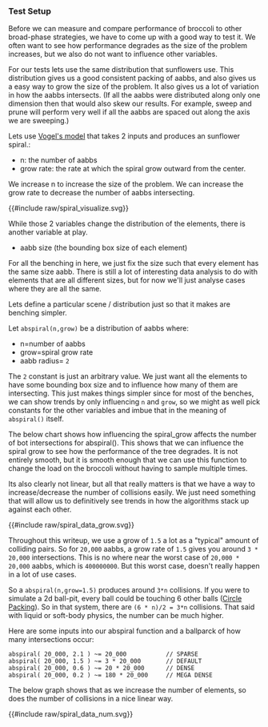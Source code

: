 ### Test Setup

Before we can measure and compare performance of broccoli to other broad-phase strategies, we have to come up with a good way to test it. We often want to see how performance degrades as the size of the problem increases, but we also do not want to influence other variables.

For our tests lets use the same distribution that sunflowers use. This distribution gives us a good consistent packing of aabbs, and also gives us a easy way to grow the size of the problem. It also gives us a lot of variation in how the aabbs intersects. (If all the aabbs were distributed along only one dimension then that would also skew our results. For example, sweep and prune will perform very well if all the aabbs are spaced out along the axis we are sweeping.)

Lets use [Vogel's model](https://en.wikipedia.org/wiki/Fermat%27s_spiral#The_golden_ratio_and_the_golden_angle) that takes 2 inputs and produces an sunflower spiral.: 
* n: the number of aabbs
* grow rate: the rate at which the spiral grow outward from the center.

We increase n to increase the size of the problem.
We can increase the grow rate to decrease the number of aabbs intersecting.

<link rel="stylesheet" href="css/poloto.css">

{{#include raw/spiral_visualize.svg}}


While those 2 variables change the distribution of the elements, there is another variable at play.

* aabb size (the bounding box size of each element)

For all the benching in here, we just fix the size such that every element has the same size aabb. There is still a lot of interesting data analysis to do with elements that are all different sizes, but for now we'll just analyse cases where they are all the same.

Lets define a particular scene / distribution just so that it makes are benching simpler.

Let `abspiral(n,grow)` be a distribution of aabbs where:
* n=number of aabbs
* grow=spiral grow rate
* aabb radius= `2`

The `2` constant is just an arbitrary value. We just want all the elements to have some bounding box size and to influence how many of them are intersecting. This just makes things simpler since for most of the benches, we can show trends by only influencing `n` and `grow`, so we might as well pick constants for the other variables and imbue that in the meaning of `abspiral()` itself.

The below chart shows how influencing the spiral_grow affects the number of bot intersections for abspiral(). This shows that we can influence the spiral grow to see how the performance of the tree degrades. It is not entirely smooth, but it is smooth enough that we can use this function to change the load on the broccoli without having to sample multiple times.

Its also clearly not linear, but all that really matters is that we have a way to increase/decrease
the number of collisions easily. We just need something that will allow us to definitively see
trends in how the algorithms stack up against each other.



{{#include raw/spiral_data_grow.svg}}

Throughout this writeup, we use a grow of `1.5` a lot as a "typical" amount of colliding pairs.
So for `20,000` aabbs, a grow rate of `1.5` gives you around `3 * 20,000` intersections. This is no where
near the worst case of `20,000 * 20,000` aabbs, which is `400000000`. But this worst case, doesn't really 
happen in a lot of use cases.

So a `abspiral(n,grow=1.5)` produces around `3*n` collisions. If you were to simulate a 2d ball-pit, every ball could be touching 6 other balls ([Circle Packing](https://en.wikipedia.org/wiki/Circle_packing)). So in that system, there are `(6 * n)/2 = 3*n` collisions. That said with liquid or soft-body physics, the number can be much higher.


Here are some inputs into our abspiral function and a ballparck of how many intersections occur:

```
abspiral( 20_000, 2.1 ) ~= 20_000           // SPARSE
abspiral( 20_000, 1.5 ) ~= 3 * 20_000       // DEFAULT
abspiral( 20_000, 0.6 ) ~= 20 * 20_000      // DENSE
abspiral( 20_000, 0.2 ) ~= 180 * 20_000     // MEGA DENSE
```


The below graph shows that as we increase the number of elements, so does the number of collisions in a nice
linear way.



<link rel="stylesheet" href="css/poloto.css">


{{#include raw/spiral_data_num.svg}}

